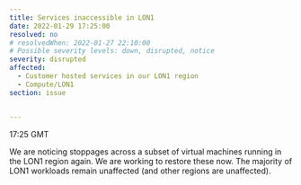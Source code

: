 ```yaml
---
title: Services inaccessible in LON1
date: 2022-01-29 17:25:00
resolved: no
# resolvedWhen: 2022-01-27 22:10:00
# Possible severity levels: down, disrupted, notice
severity: disrupted
affected:
  - Customer hosted services in our LON1 region
  - Compute/LON1
section: issue


---
```


17:25 GMT

We are noticing stoppages across a subset of virtual machines running in the LON1 region again. We are working to restore these now. The majority of LON1 workloads remain unaffected (and other regions are unaffected).
